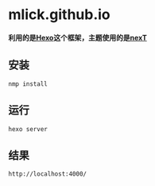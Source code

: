 # mlick.github.io
**利用的是[Hexo](https://github.com/hexojs/hexo)这个框架，主题使用的是[nexT](http://theme-next.iissnan.com/)**

## 安装
    nmp install
## 运行
    hexo server
## 结果
    http://localhost:4000/
